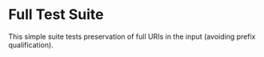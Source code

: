 Full Test Suite
=================

This simple suite tests preservation of full URIs in the input (avoiding prefix
qualification).
